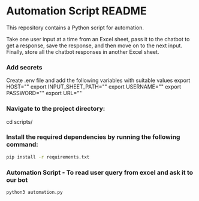 # Automation Script README
This repository contains a Python script for automation. 

Take one user input at a time from an Excel sheet, pass it to the chatbot to get a response, save the response, and then move on to the next input. Finally, store all the chatbot responses in another Excel sheet.


### Add secrets

Create .env file and add the following variables with suitable values
export HOST=""
export INPUT_SHEET_PATH=""
export USERNAME=""
export PASSWORD=""
export URL=""

### Navigate to the project directory:
cd scripts/

### Install the required dependencies by running the following command:
```bash
pip install -r requirements.txt
```

### Automation Script - To read user query from excel and ask it to our bot
```bash
python3 automation.py
```



